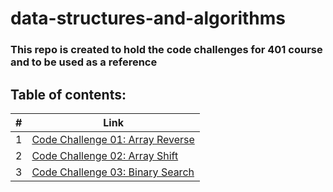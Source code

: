 # data-structures-and-algorithms

### This repo is created to hold the code challenges for 401 course and to be used as a reference

## Table of contents:

\# |  Link 
--------- | ------------- 
 1 | [Code Challenge 01: Array Reverse](https://github.com/abdallahsafi-401-advanced-javascript/data-structures-and-algorithms/tree/master/challenges/arrayReverse) 
 2 | [Code Challenge 02: Array Shift](https://github.com/abdallahsafi-401-advanced-javascript/data-structures-and-algorithms/tree/master/challenges/arrayShift) 
 3 | [Code Challenge 03: Binary Search](https://github.com/abdallahsafi-401-advanced-javascript/data-structures-and-algorithms/tree/master/challenges/arrayBinarySearch) 